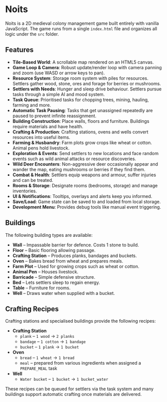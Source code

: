 # Noits

Noits is a 2D medieval colony management game built entirely with vanilla JavaScript. The game runs from a single `index.html` file and organizes all logic under the `src` folder.

## Features
- **Tile-Based World**: A scrollable map rendered on an HTML5 canvas.
- **Game Loop & Camera**: Robust update/render loop with camera panning and zoom (use WASD or arrow keys to pan).
- **Resource System**: Storage room system with piles for resources. Settlers gather wood, stone, ores and forage for berries or mushrooms.
- **Settlers with Needs**: Hunger and sleep drive behaviour. Settlers pursue tasks through a simple AI and mood system.
- **Task Queue**: Prioritised tasks for chopping trees, mining, hauling, farming and more.
- **Automatic Task Pausing**: Tasks that get unassigned repeatedly are paused to prevent infinite reassignment.
- **Building Construction**: Place walls, floors and furniture. Buildings require materials and have health.
- **Crafting & Production**: Crafting stations, ovens and wells convert resources into useful items.
- **Farming & Husbandry**: Farm plots grow crops like wheat or cotton. Animal pens hold livestock.
- **Exploration & Events**: Send settlers to new locations and face random events such as wild animal attacks or resource discoveries.
- **Wild Deer Encounters**: Non-aggressive deer occasionally appear and wander the map, eating mushrooms or berries if they find them.
- **Combat & Health**: Settlers equip weapons and armour, suffer injuries and can be treated.
- **Rooms & Storage**: Designate rooms (bedrooms, storage) and manage inventories.
- **UI & Notifications**: Tooltips, overlays and alerts keep you informed.
- **Save/Load**: Game state can be saved to and loaded from local storage.
- **Development Menu**: Provides debug tools like manual event triggering.

## Buildings
The following building types are available:
- **Wall** – Impassable barrier for defence. Costs 1 stone to build.
- **Floor** – Basic flooring allowing passage.
- **Crafting Station** – Produces planks, bandages and buckets.
- **Oven** – Bakes bread from wheat and prepares meals.
- **Farm Plot** – Used for growing crops such as wheat or cotton.
- **Animal Pen** – Houses livestock.
- **Barricade** – Simple defensive structure.
- **Bed** – Lets settlers sleep to regain energy.
- **Table** – Furniture for rooms.
- **Well** – Draws water when supplied with a bucket.

## Crafting Recipes
Crafting stations and specialised buildings provide the following recipes:
- **Crafting Station**
  - `plank` – `1 wood` → `2 planks`
  - `bandage` – `1 cotton` → `1 bandage`
  - `bucket` – `1 plank` → `1 bucket`
- **Oven**
  - `bread` – `1 wheat` → `1 bread`
  - `meal` – prepared from various ingredients when assigned a `PREPARE_MEAL` task
- **Well**
  - `Water bucket` – `1 bucket` → `1 bucket_water`

These recipes can be queued for settlers via the task system and many buildings support automatic crafting once materials are delivered.

